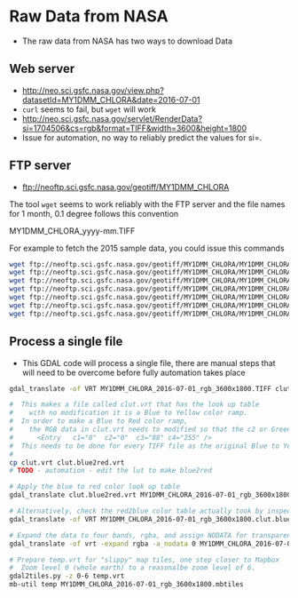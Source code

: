 # Raw Data from NASA

* The raw data from NASA has two ways to download Data

## Web server
* http://neo.sci.gsfc.nasa.gov/view.php?datasetId=MY1DMM_CHLORA&date=2016-07-01
* `curl` seems to fail, but `wget` will work
* http://neo.sci.gsfc.nasa.gov/servlet/RenderData?si=1704506&cs=rgb&format=TIFF&width=3600&height=1800
* Issue for automation, no way to reliably predict the values for si=.  


## FTP server

* ftp://neoftp.sci.gsfc.nasa.gov/geotiff/MY1DMM_CHLORA

The tool `wget` seems to work reliably with the FTP server and the file names for 1 month, 0.1 degree follows
this convention

MY1DMM_CHLORA_yyyy-mm.TIFF

For example to fetch the 2015 sample data, you could issue this commands

```sh
wget ftp://neoftp.sci.gsfc.nasa.gov/geotiff/MY1DMM_CHLORA/MY1DMM_CHLORA_2016-01.TIFF
wget ftp://neoftp.sci.gsfc.nasa.gov/geotiff/MY1DMM_CHLORA/MY1DMM_CHLORA_2016-02.TIFF
wget ftp://neoftp.sci.gsfc.nasa.gov/geotiff/MY1DMM_CHLORA/MY1DMM_CHLORA_2016-03.TIFF
wget ftp://neoftp.sci.gsfc.nasa.gov/geotiff/MY1DMM_CHLORA/MY1DMM_CHLORA_2016-04.TIFF
wget ftp://neoftp.sci.gsfc.nasa.gov/geotiff/MY1DMM_CHLORA/MY1DMM_CHLORA_2016-05.TIFF
wget ftp://neoftp.sci.gsfc.nasa.gov/geotiff/MY1DMM_CHLORA/MY1DMM_CHLORA_2016-07.TIFF
wget ftp://neoftp.sci.gsfc.nasa.gov/geotiff/MY1DMM_CHLORA/MY1DMM_CHLORA_2016-08.TIFF
```


## Process a single file

* This GDAL code will process a single file, there are manual steps that will need to be overcome before fully automation takes place

```sh
gdal_translate -of VRT MY1DMM_CHLORA_2016-07-01_rgb_3600x1800.TIFF clut.vrt

#  This makes a file called clut.vrt that has the look up table
#    with no modification it is a Blue to Yellow color ramp.
#  In order to make a Blue to Red color ramp,
#    the RGB data in clut.vrt needs to modified so that the c2 or Green channel is zero.  E.g.,
#      <Entry	c1="8"	c2="0"	c3="88" c4="255" />
#  This needs to be done for every TIFF file as the original Blue to Yellow ramp would be unique per data sample
#
cp clut.vrt clut.blue2red.vrt
# TODO - automation - edit the lut to make blue2red

# Apply the blue to red color look up table
gdal_translate clut.blue2red.vrt MY1DMM_CHLORA_2016-07-01_rgb_3600x1800.clut.blue2red.TIFF

# Alternatively, check the red2blue color table actually took by inspecting a VRT
gdal_translate -of VRT MY1DMM_CHLORA_2016-07-01_rgb_3600x1800.clut.blue2red.TIFF clut.blue2red.check.vrt

# Expand the data to four bands, rgba, and assign NODATA for transparency over land masses
gdal_translate -of vrt -expand rgba -a_nodata 0 MY1DMM_CHLORA_2016-07-01_rgb_3600x1800.clut.blue2red.TIFF temp.vrt

# Prepare temp.vrt for "slippy" map tiles, one step closer to Mapbox
#  Zoom level 0 (whole earth) to a reasonalbe zoom level of 6.
gdal2tiles.py -z 0-6 temp.vrt
mb-util temp MY1DMM_CHLORA_2016-07-01_rgb_3600x1800.mbtiles


```
